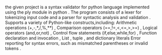 the given project is a syntax validator for python language implemented using the ply module in python .
The program consists of a lexer for tokenizing input code and a parser for syntactic analysis and validation .
Supports a variety of Python-like constructs,including:
Arithmetic operations (+,-,*,/,%,**)
, Comparison operators (==,!=,<,<=,>,>=)
, Logical operators (and,or,not)
, Control flow statements (if,else,while,for)
, Function declaration and invocation
, List , tuple , and dictionary literals
Error reporting for syntax errors, such as mismatched parentheses or invalid tokens .
